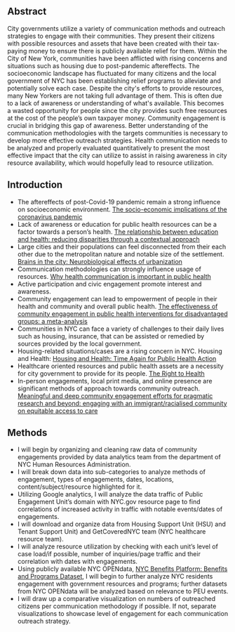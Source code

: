## Abstract
City governments utilize a variety of communication methods and outreach strategies to engage with their communities. They present their citizens with possible resources and assets that have been created with their tax-paying money to ensure there is publicly available relief for them.  Within the City of New York, communities have been afflicted with rising concerns and situations such as housing due to post-pandemic aftereffects. The socioeconomic landscape has fluctuated for many citizens and the local government of NYC has been establishing relief programs to alleviate and potentially solve each case. Despite the city's efforts to provide resources, many New Yorkers are not taking full advantage of them. This is often due to a lack of awareness or understanding of what's available. This becomes a wasted opportunity for people since the city provides such free resources at the cost of the people’s own taxpayer money. Community engagement is crucial in bridging this gap of awareness. Better understanding of the communication methodologies with the targets communities is necessary to develop more effective outreach strategies. Health communication needs to be analyzed and properly evaluated quantitatively to present the most effective impact that the city can utilize to assist in raising awareness in city resource availability, which would hopefully lead to resource utilization. <br/>

## Introduction

*	The aftereffects of post-Covid-19 pandemic remain a strong influence on socioeconomic environment. [The socio-economic implications of the coronavirus pandemic](https://www.ncbi.nlm.nih.gov/pmc/articles/PMC7162753/?report=reader) <br/>
*	Lack of awareness or education for public health resources can be a factor towards a person’s health.  [The relationship between education and health: reducing disparities through a contextual approach](https://www.ncbi.nlm.nih.gov/pmc/articles/PMC5880718/) <br/>
*	Large cities and their populations can feel disconnected from their each other due to the metropolitan nature and notable size of the settlement.  [Brains in the city: Neurobiological effects of urbanization](https://www.sciencedirect.com/science/article/abs/pii/S0149763415001037?via%3Dihub) <br/>
* Communication methodologies can strongly influence usage of resources. [Why health communication is important in public health](https://www.ncbi.nlm.nih.gov/pmc/articles/PMC2672574/) <br/>
*	Active participation and civic engagement promote interest and awareness. <br/>
*	Community engagement can lead to empowerment of people in their health and community and overall public health. [The effectiveness of community engagement in public health interventions for disadvantaged groups: a meta-analysis](https://bmcpublichealth.biomedcentral.com/articles/10.1186/s12889-015-1352-y) <br/>
*	Communities in NYC can face a variety of challenges to their daily lives such as housing, insurance, that can be assisted or remedied by sources provided by the local government.<br/>
*	Housing-related situations/cases are a rising concern in NYC. Housing and Health: [Housing and Health: Time Again for Public Health Action](https://www.ncbi.nlm.nih.gov/pmc/articles/PMC1447157/) <br/>
*	Healthcare oriented resources and public health assets are a necessity for city government to provide for its people. [The Right to Health](https://www.ohchr.org/sites/default/files/Documents/Publications/Factsheet31.pdf) <br/>
*	In-person engagements, local print media, and online presence are significant methods of approach towards community outreach. [Meaningful and deep community engagement efforts for pragmatic research and beyond: engaging with an immigrant/racialised community on equitable access to care](https://www.ncbi.nlm.nih.gov/pmc/articles/PMC8383879/) <br/>



## Methods
*	I will begin by organizing and cleaning raw data of community engagements provided by data analytics team from the department of NYC Human Resources Administration. <br/>
*	I will break down data into sub-categories to analyze methods of engagement, types of engagements, dates, locations, content/subject/resource highlighted for it. <br/>
*	Utilizing Google analytics, I will analyze the data traffic of Public Engagement Unit’s domain with NYC.gov resource page to find correlations of increased activity in traffic with notable events/dates of engagements. <br/>
*	I will download and organize data from Housing Support Unit (HSU) and Tenant Support Unit) and GetCoveredNYC team (NYC healthcare resource team). <br/>
*	I will analyze resource utilization by checking with each unit’s level of case load/if possible, number of inquiries/page traffic and their correlation with dates with engagements. <br/> 
*	Using publicly available NYC OPENdata, [NYC Benefits Platform: Benefits and Programs Dataset](https://data.cityofnewyork.us/Social-Services/NYC-Benefits-Platform-Benefits-and-Programs-Datase/kvhd-5fmu), I will begin to further analyze NYC residents engagement with government resources and programs; further datasets from NYC OPENdata will be analyzed based on relevance to PEU events. <br/>
*	I will draw up a comparative visualization on numbers of outreached citizens per communication methodology if possible. If not, separate visualizations to showcase level of engagement for each communication outreach strategy. <br/>
